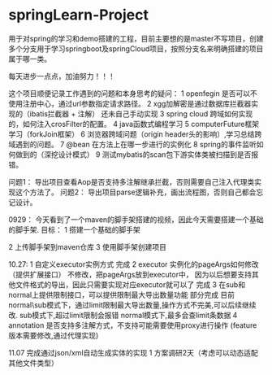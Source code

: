 # springLearn-Project
用于对spring的学习和demo搭建的工程，目前主要想的是master不写项目，创建多个分支用于学习springboot及springCloud项目，按照分支名来明确搭建的项目属于哪一类。

每天进步一点点，加油努力！！！

这个项目顺便记录工作遇到的问题和本身思考的疑问：
1 openfegin 是否可以不使用注册中心，通过url参数指定请求路径。
2 xgg加解密是通过数据库拦截器实现的（ibatis拦截器 + 注解） 还未自己手动实现
3 spring cloud 跨域如何实现的，如何注入crosFilter的配置。
4 java函数式编程学习
5 computerFuture框架学习（forkJoin框架）
6 浏览器跨域问题（origin header头的影响）,学习总结跨域遇到的问题。
7 @bean 在方法上在哪一步进行的实例化
8 spring的事件监听如何做到的（深挖设计模式）
9 测试mybatis的scan包下游实体类被扫描到是否报错。


问题1：
导出项目查看Aop是否支持多注解继承拦截，否则需要自己注入代理类实现这个方法了。
问题2：
导出项目parse逻辑补充，画出流程图，否则自己都会忘记设计。




0929：
今天看到了一个maven的脚手架搭建的视频，因此今天需要搭建一个基础的脚手架.
目标：
1 搭建一个基础的脚手架

2 上传脚手架到maven仓库
3 使用脚手架创建项目


10.27:
1 自定义executor实例方式   完成
2 executor 实例化的pageArgs如何修改（提供扩展接口）  不修改，把pageArgs放到executor中，
因为以后想要支持其他文件格式的导出，因此只需要实现对应executor就可以了   完成
3 在sub和normal上提供限制接口，可以提供限制最大导出数量功能  部分完成
目前normal\sub模式下，通过limit限制最大导出数量,操作方式不完美,可以后续继续改.
sub模式下,超过limit限制会报错
normal模式下,最多会查limit条数据
4 annotation 是否支持多注解方式，不支持可能需要使用proxy进行操作 (feature 版本需要修改,通过代理实现)

11.07
完成通过json/xml自动生成实体的实现
1 方案调研2天（考虑可以动态适配其他文件类型）
